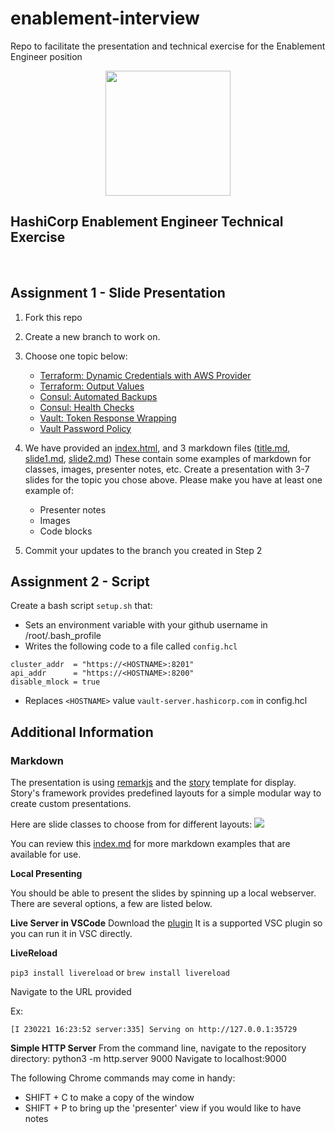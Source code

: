 # enablement-interview
Repo to facilitate the presentation and technical exercise for the Enablement Engineer position

<center>
<img width=200px src="https://hashicorp.github.io/field-workshops-assets/assets/logos/HashiCorp_Icon_Black.png" />
</center>

## HashiCorp Enablement Engineer Technical Exercise

<br>

## Assignment 1 - Slide Presentation

1. Fork this repo

2. Create a new branch to work on.

3. Choose one topic below:

   - [Terraform: Dynamic Credentials with AWS Provider](https://developer.hashicorp.com/terraform/cloud-docs/workspaces/dynamic-provider-credentials/aws-configuration)
   - [Terraform: Output Values](https://developer.hashicorp.com/terraform/language/values/outputs)
   - [Consul: Automated Backups](https://developer.hashicorp.com/consul/docs/enterprise/backups)
   - [Consul: Health Checks](https://developer.hashicorp.com/consul/docs/discovery/checks)
   - [Vault: Token Response Wrapping](https://developer.hashicorp.com/vault/docs/concepts/response-wrapping)
   - [Vault Password Policy](https://developer.hashicorp.com/vault/docs/concepts/password-policies)

4. We have provided an [index.html](index.html), and 3 markdown files ([title.md](title.md), [slide1.md](slide1.md), [slide2.md](slide2.md)) These contain some examples of markdown for classes, images, presenter notes, etc. Create a presentation with 3-7 slides for the topic you chose above. Please make you have at least one example of:

   - Presenter notes
   - Images
   - Code blocks

5. Commit your updates to the branch you created in Step 2

## Assignment 2 - Script

Create a bash script  `setup.sh` that:

- Sets an environment variable with your github username in /root/.bash_profile
- Writes the following code to a file called `config.hcl`

```hcl
cluster_addr  = "https://<HOSTNAME>:8201"
api_addr      = "https://<HOSTNAME>:8200"
disable_mlock = true
````

- Replaces `<HOSTNAME>` value `vault-server.hashicorp.com` in config.hcl

## Additional Information

### Markdown

The presentation is using [remarkjs](https://remarkjs.com/) and the [story](https://github.com/xaprb/story/tree/master) template for display. Story's framework provides predefined layouts for a simple modular way to create custom presentations.

Here are slide classes to choose from for different layouts:
![](./assets/images/layouts.png)

You can review this [index.md](https://raw.githubusercontent.com/xaprb/story/master/exampleSite/content/slides/adirondack/index.md) for more markdown examples that are available for use.

**Local Presenting**

You should be able to present the slides by spinning up a local webserver. There are several options, a few are listed below.

**Live Server in VSCode**
Download the [plugin](https://marketplace.visualstudio.com/items?itemName=ritwickdey.LiveServer) It is a supported VSC plugin so you can run it in VSC directly.

**LiveReload**

`pip3 install livereload` or `brew install livereload`

Navigate to the URL provided

Ex:
```
[I 230221 16:23:52 server:335] Serving on http://127.0.0.1:35729
````

**Simple HTTP Server**
From the command line, navigate to the repository directory:
python3 -m http.server 9000
Navigate to localhost:9000

The following Chrome commands may come in handy:

- SHIFT + C to make a copy of the window
- SHIFT + P to bring up the 'presenter' view if you would like to have notes
